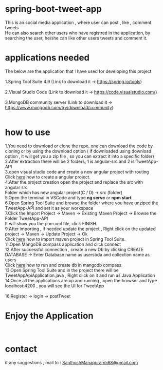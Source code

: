 # spring-boot-tweet-app

This is an social media application , where user can post , like , comment tweets.<br />
He can also search other users who have registred in the application, by searching the user, he/she can like other users tweets and comment it.<br />

# applications needed

The below are the application that I have used for developing this project<br /><br />
1.Spring Tool Suite 4.9 (Link to download it -> https://spring.io/tools)<br /><br />
2.Visual Studio Code (Link to download it -> https://code.visualstudio.com/)<br /><br />
3.MongoDB community server (Link to download it -> https://www.mongodb.com/try/download/community)<br /><br />

# how to use

1.You need to download or clone the repo, one can download the code by cloning or by using the download option ( if downloaded using download option , it will get you a zip file , so you can extract it into a specific folder)<br />
2.After extraction there will be 2 folders, 1 is angular-src and 2 is TweetApp-API<br />
3.open visual studio code and create a new angular project with routing<br />
  Click [here](https://angular.io/tutorial/toh-pt0) how to create a angular project.<br />
4.After the project creation open the project and replace the src with angular src<br />
  Folder which has new angular project(C / D) -> src (folder) <br />
5.Open the terminal in VSCode and type <b>ng serve</b> or <b>npm start</b><br />
6.Open Spring Tool Suite and browse the folder where you have unziped the TweetApp-API and set it as your workspace<br />
7.Click the Import Project -> Maven -> Existing Maven Project -> Browse the Folder TweetApp-API<br />
  It will show you the pom.xml file, click FINISH.<br />
9.After importing , if needed update the project , Right click on the updated project -> Maven -> Update Project -> Ok<br />
  Click [here](https://www.lagomframework.com/documentation/1.6.x/java/EclipseMavenInt.html) how to import maven project in Spring Tool Suite.<br />
11.Open MangoDB compass application and click connect<br />
12.After successful connection , create a new Db by clicking CREATE DATABASE -> Enter Database name as usersbda and collection name as users<br />
  Click [here](https://www.bmc.com/blogs/mongodb-compass/#:~:text=First%2C%20open%20your%20MongoDB%20Compass,and%20the%20port%20is%2027017.) how to run and create db in mangodb compass.<br />
13.Open Spring Tool Suite and in the project there will be TweetAppApiApplication.java , Right click on it and run as Java Application<br />
14.Once all the applications are up and running , open the browser and type localhost:4200 , you will see the UI for TweetApp<br />
<br />
16.Register -> login -> postTweet 
<br />
<h1>Enjoy the Application</h1><br />

# contact

if any suggestions , mail to : SanthoshManapuram568@gmail.com<br />

